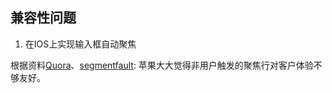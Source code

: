 ## 兼容性问题

1. 在IOS上实现输入框自动聚焦

根据资料[Quora](https://www.quora.com/Regarding-the-mobile-browser-Safari-for-both-the-iPhone-and-iPad-with-JavaScript-how-can-I-launch-the-on-screen-keyboard)、[segmentfault](https://segmentfault.com/q/1010000010063014): 苹果大大觉得非用户触发的聚焦行对客户体验不够友好。